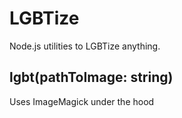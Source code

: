# LGBTize

Node.js utilities to LGBTize anything.

## lgbt(pathToImage: string)

Uses ImageMagick under the hood